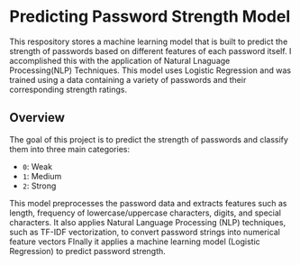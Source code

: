 # Predicting Password Strength Model

This respository stores a machine learning model that is built to predict the strength of passwords based on different features of each password itself. I accomplished this with the application of  Natural Lnaguage Processing(NLP) Techniques. This model uses Logistic Regression and was trained using a data containing a variety of passwords and their corresponding strength ratings.  

## Overview
The goal of this project is to predict the strength of passwords and classify them into three main categories:
- `0`: Weak
- `1`: Medium
- `2`: Strong

This model preprocesses the password data and extracts features such as length, frequency of lowercase/uppercase characters, digits, and special characters. It also applies Natural Language Processing (NLP) techniques, such as TF-IDF vectorization, to convert password strings into numerical feature vectors FInally it applies a machine learning model (Logistic Regression) to predict password strength.
